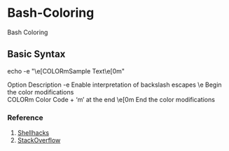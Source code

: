 # Bash-Coloring
Bash Coloring

## Basic Syntax
echo -e "\e[COLORmSample Text\e[0m"

Option	Description
-e	Enable interpretation of backslash escapes
\e  Begin the color modifications\
COLORm	Color Code + ‘m’ at the end
\e[0m   End the color modifications

### Reference
1. [Shellhacks](https://www.shellhacks.com/bash-colors/)
2. [StackOverflow](https://stackoverflow.com/questions/5947742/how-to-change-the-output-color-of-echo-in-linux)
